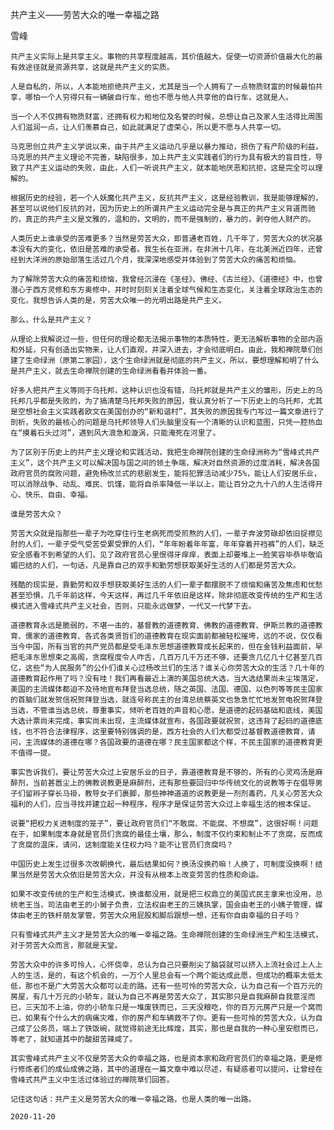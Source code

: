 共产主义——劳苦大众的唯一幸福之路

雪峰


    共产主义实际上是共享主义。事物的共享程度越高，其价值越大。促使一切资源价值最大化的最有效途径就是资源共享，这就是共产主义的实质。

    人是自私的，所以，人本能地拒绝共产主义，尤其是当一个人拥有了一点物质财富的时候最怕共享，哪怕一个人穷得只有一辆破自行车，他也不愿与他人共享他的自行车，这就是人。

    当一个人不仅拥有物质财富，还拥有权力和地位及名誉的时候，总想让自己及家人生活得比周围人们滋润一点，让人们羡慕自己，如此就满足了虚荣心，所以更不愿与人共享一切。

    马克思创立共产主义学说以来，由于共产主义运动几乎是以暴力推动，损伤了有产阶级的利益，马克思的共产主义理论不完善，缺陷很多，加上共产主义实践者们的行为具有极大的盲目性，导致了共产主义运动的失败，由此，人们一听说共产主义，就本能地厌恶和抗拒，这是完全可以理解的。

    根据历史的经验，若一个人妖魔化共产主义，反抗共产主义，这是经验教训，我是能够理解的，甚至可以说他们反抗的对，因为历史上的所谓共产主义运动完全是与真正的共产主义背道而驰的，真正的共产主义是文雅的，温和的，文明的，而不是强制的，暴力的，剥夺他人财产的。

    人类历史上谁承受的苦难更多？当然是劳苦大众，即普通老百姓，几千年了，劳苦大众的状况基本没有大的变化，依旧是苦难的承受者。我生长在亚洲，在非洲十几年，在北美洲近四年，还曾经到大洋洲的原始部落生活过几个月，我深深地感受并体验到了劳苦大众的痛苦和烦恼。

    为了解除劳苦大众的痛苦和烦恼，我曾经沉浸在《圣经》、佛经、《古兰经》、《道德经》中，也曾潜心于西方灵修和东方奥修中，并时时刻刻关注着全球气候和生态变化，关注着全球政治生态的变化，我想告诉人类的是，劳苦大众唯一的光明出路是共产主义。

    那么，什么是共产主义？

    从理论上我解说过一些，但任何的理论都无法揭示事物的本质特性，更无法解析事物的全部内涵和外延，只有创造出实物来，让人们直观，并深入进去，才会彻底明白。由此，我和禅院草们创建了生命绿洲（原第二家园），这个生命绿洲就是彻底的共产主义，所以，要想理解和明了什么是共产主义，就去生命禅院创建的生命绿洲看看并体验一番。

    好多人把共产主义等同于乌托邦，这种认识也没有错，乌托邦就是共产主义的雏形，历史上的乌托邦几乎都是失败的，为了搞清楚乌托邦失败的原因，我认真分析了一下历史上的乌托邦，尤其是空想社会主义实践者欧文在美国创办的“新和谐村”，其失败的原因我专门写过一篇文章进行了剖析，失败的最核心的问题是乌托邦领导人们头脑里没有一个清晰的认识和蓝图，只凭一腔热血在“摸着石头过河”，遇到风大浪急和漩涡，只能淹死在河里了。

    为了区别于历史上的共产主义理论和实践活动，我把生命禅院创建的生命绿洲称为“雪峰式共产主义”，这个共产主义可以解决国与国之间的领土争端，解决对自然资源的过度消耗，解决各国政府官员的腐败问题，避免杨改兰式的悲剧发生，能将犯罪活动减少75%，能让人们安居乐业，可以消除战争、动乱、难民、饥馑，能将自杀率降低一半以上，能让百分之九十八的人生活得开心、快乐、自由、幸福。

    谁是劳苦大众？

    劳苦大众就是指那些一辈子为吃穿住行生老病死而受煎熬的人们，一辈子奔波劳碌却依旧捉襟见肘的人们，一辈子受气受苦受累受罪的人们，“年年盼着年年富，年年穿着开裆裤”的人们，缺乏安全感看不到希望的人们，见了政府官员心里恨得牙痒痒，表面上却要堆上一脸笑容毕恭毕敬谄媚巴结的人们，一句话，凡是靠自己的双手和勤劳想获取美好生活的人们都是劳苦大众。

    残酷的现实是，靠勤劳和双手想获取美好生活的人们一辈子都摆脱不了烦恼和痛苦及焦虑和忧愁甚至恐惧，几千年前这样，今天这样，再过几千年依旧是这样，除非彻底改变传统的生产和生活模式进入雪峰式共产主义社会，否则，只能永远做梦，一代又一代梦下去。

    道德教育永远是脆弱的，不堪一击的，基督教的道德教育、佛教的道德教育、伊斯兰教的道德教育、儒家的道德教育、各式各类贤哲们的道德教育在现实面前都被轻松摧垮，远的不说，仅仅看当今中国，所有当官的共产党员都是受毛泽东思想道德教育成长起来的，但在金钱利益面前，早把毛泽东思想束之高阁，贪腐程度令人咋舌，几百万几千万还不够，还要贪几亿几十亿甚至几百亿，这些“为人民服务”的公仆们谁关心过杨改兰们的生活？谁关心你劳苦大众的生活？几十年的道德教育起作用了吗？没有哇！我们再看最近上演的美国总统大选，当大选结果尚未尘埃落定，美国的主流媒体都迫不及待地宣布拜登当选总统，随之英国、法国、德国、以色列等等民主国家的首脑们就发贺信祝贺拜登当选，就连号称民主的台湾总统蔡英文也急急忙忙地发贺电祝贺拜登当选，不管谁当选总统，尊重事实，倾听老百姓的声音和心愿，是道德的起码基础和底线，美国大选计票尚未完成，事实尚未出现，主流媒体就宣布，各国政要就祝贺，这违背了起码的道德底线，也不符合法律程序，这里要特别强调的是，西方社会的人们大都受过基督教道德教育，请问，主流媒体的道德在哪？各国政要的道德在哪？民主国家都这个样，不民主国家的道德教育更不值得一提。

    事实告诉我们，要让劳苦大众过上安居乐业的日子，靠道德教育是不够的，所有的心灵鸡汤是麻醉剂，当前甚嚣尘上的佛教说教更是麻醉剂，还有那些要回归中华传统文化的说教等于在倡导男子们留辫子穿长马褂，教导女子们裹脚，那些神神道道的说教更是一剂剂毒药，凡关心劳苦大众福利的人们，应当寻找并建立起一种程序，程序才是保证劳苦大众过上幸福生活的根本保证。

    说要“把权力关进制度的笼子”，要让政府官员们“不敢腐、不能腐、不想腐”，这很好啊！问题在于，如果制度本身就是官员们贪腐的最佳土壤，那么，制度不仅约束和制止不了贪腐，反而成了贪腐的温床，请问，这制度能关住权力吗？能不让官员们贪腐吗？

    中国历史上发生过很多次改朝换代，最后结果如何？换汤没换药嘛！人换了，可制度没换啊！结果当然是劳苦大众依旧是劳苦大众，并没有从根本上改变劳苦的性质和命运。

    如果不改变传统的生产和生活模式，换谁都没用，就是把三权鼎立的美国式民主拿来也没用，总统老王当，司法由老王的小舅子负责，立法权由老王的三姨执掌，国会由老王的小姨子管理，媒体由老王的铁杆朋友掌管，劳苦大众用屁股和脚后跟想一想，还有你自由幸福的日子吗？

    只有雪峰式共产主义才是劳苦大众的唯一幸福之路。生命禅院创建的生命绿洲生产和生活模式，对于劳苦大众而言，那就是天堂。

    劳苦大众中的许多可怜人，心怀侥幸，总认为自己只要削尖了脑袋就可以挤入上流社会过上人上人的生活，是的，有这个机会的，一万个人里总会有一个两个能达成此愿，但成功的概率太低太低，那也不是广大劳苦大众都可以走的路。还有一些可怜的劳苦大众，认为自己有一个百万元的房屋，有几十万元的小轿车，就认为自己不再是劳苦大众了，其实那只是自我麻醉自我意淫而已，三天加不上油，你的小轿车只是一堆废铁而已，三天没粮吃，你的百万元房产只是一个窝而已，如果有个什么大的病痛灾难，你的房产和车辆救不了你。更有一些可怜的劳苦大众，认为自己成了公务员，端上了铁饭碗，就觉得前途无比辉煌，其实，那也是自我的一种心里安慰而已，等老了，就知道其中的酸甜苦辣咸了。

    其实雪峰式共产主义不仅是劳苦大众的幸福之路，也是资本家和政府官员们的幸福之路，更是修行修炼者们的成仙成佛之路，其中的道理在一篇文章中难以尽述，有疑惑者可以提问，让曾经在雪峰式共产主义中生活过体验过的禅院草们回答。

    记住这句话：共产主义是劳苦大众的唯一幸福之路，也是人类的唯一出路。

    2020-11-20



